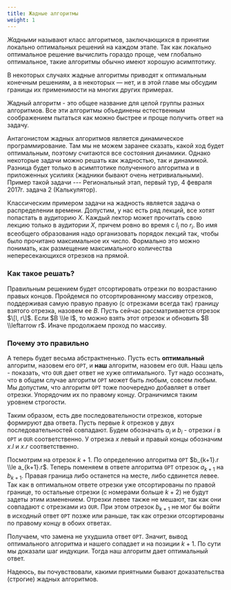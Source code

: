 ```yaml
---
title: Жадные алгоритмы
weight: 1
---
```


*Жадными* называют класс алгоритмов, заключающихся в принятии локально оптимальных решений на каждом этапе. Так как локально оптимальное решение вычислить гораздо проще, чем глобально оптимальное, такие алгоритмы обычно имеют хорошую асимптотику.

В некоторых случаях жадные алгоритмы приводят к оптимальным конечным решениям, а в некоторых — нет, и в этой главе мы обсудим границы их применимости на многих других примерах.

Жадный алгоритм - это общее название для целой группы разных алгоритмов.
Все эти алгоритмы объединены естественным соображением пытаться как
можно быстрее и проще получить ответ на задачу.

Антагонистом жадных алгоритмов является динамическое программирование.
Там мы не можем заранее сказать, какой ход будет оптимальным, поэтому
считаются все состояния динамики. Однако некоторые задачи можно решать
как жадностью, так и динамикой. Разница будет только в асимптотике
полученного алгоритма и в приложенных усилиях (жадники бывают очень
нетривиальными). Пример такой задачи --- Региональный этап, первый тур,
4 февраля 2017г. задача 2 (Калькулятор).

Классическим примером задачи на жадность является задача о распределении
времени. Допустим, у нас есть ряд лекций, все хотят попастать в
аудиторию $X$. Каждый лектор может прочитать свою лекцию только
в аудитории $X$, причем ровно во время с $l_i$ по $r_i$. Во имя
всеобщего образования надо организовать порядок лекций так, чтобы
было прочитано максимальное их число. Формально это можно понимать, как
размещение максимального количества непересекающихся отрезков на
прямой.

### Как такое решать?

Правильным решением будет отсортировать отрезки по возрастанию правых
концов. Пройдемся по отсортированному массиву отрезков, поддерживая
самую правую правую (с отрезками всегда так) границу взятого отрезка,
назовем ее $B$. Пусть сейчас рассматривается отрезок $\[l, r\]$. Если
$B \\le l$, то можно взять этот отрезок и обновить $B \\leftarrow r$.
Иначе продолжаем проход по массиву.

### Почему это правильно

А теперь будет весьма абстрактненько. Пусть есть **оптимальный**
алгоритм, назовем его `OPT`, и **наш** алгоритм, назовем его
`OUR`. Нааш цель - показать, что `OUR` дает ответ не хуже оптимального.
Тут надо осознать, что в общем случае алгоритм `OPT` может быть любым,
совсем любым. Мы допустим, что алгоритм `OPT` тоже поочередно добавляет
в ответ отрезки. Упорядочим их по правому концу. Ограничимся таким
уровнем строгости.

Таким образом, есть две последовательности отрезков, которые формируют
два ответа. Пусть первые $k$ отрезков у двух последовательностей
совпадают. Будем обозначать $a_i$ и $b_i$ - отрезки $i$ в `OPT`
и `OUR` соответственно. У отрезка $x$ левый и правый концы обозначим
$x.l$ и $x.r$ соответственно.

Посмотрим на отрезок $k+1$. По определению алгоритма `OPT` $b_{k+1}.r
\\le a_{k+1}.r$. Теперь поменяем в ответе алгоритма `OPT` отрезок
$a_{k+1}$ на $b_{k+1}$. Правая граница либо останется на месте, либо
сдвинется левее. Так как в оптимальном ответе отрезки уже
отсортированы по правой границе, то остальные отрезки (с
номерами больше $k+2$) не будут задеты этим изменением. Отрезки левее
также не мешают, так как они совпадают с отрезками из `OUR`. При этом
отрезок $b_{k+1}$ не мог бы войти в исходный ответ `OPT` позже или
раньше, так как отрезки отсортированы по правому концу в обоих
ответах.

Получаем, что замена не ухудшила ответ `OPT`. Значит, вывод оптимального
алгоритма и нашего сопадает и на позиции $k+1$. По сути мы доказали шаг
индукции. Тогда наш алгоритм дает оптимальный ответ.

Надеюсь, вы почувствовали, какими приятными бывают доказательства
(строгие) жадных алгоритмов.